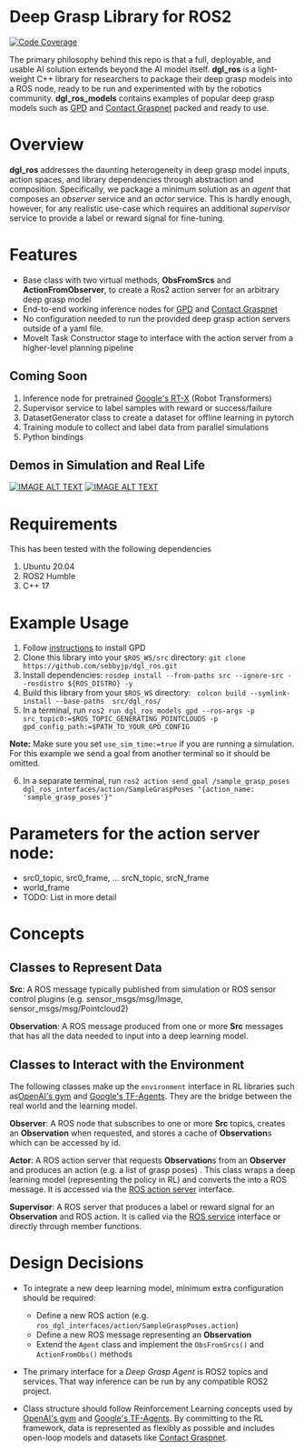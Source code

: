 # Deep Grasp Library for ROS2

[![Code Coverage](https://codecov.io/gh/ros-planning/sebbyjp/dgl_ros/branch/main/graph/badge.svg?token=9225d677-c4f2-4607-a9dd-8c22446f13bc)](https://codecov.io/gh/sebbyjp/dgl_ros)

The primary philosophy behind this repo is that a full, deployable, and
usable AI solution extends beyond the AI model itself. **dgl_ros** is a light-weight C++ library for researchers to package their
deep grasp models into a ROS node, ready to be run and experimented with by the robotics community. **dgl_ros_models** contains examples of popular deep grasp models such as [GPD](https://github.com/atenpas/gpd) and
[Contact Graspnet](https://github.com/NVlabs/contact_graspnet) packed and ready to use.

# Overview
**dgl_ros** addresses the daunting heterogeneity in deep grasp model inputs, action spaces, and library dependencies through abstraction and composition. Specifically, we package a minimum solution as an *agent* that composes an *observer* service and an *actor* service. This is hardly enough, however, for any realistic use-case which requires an additional *supervisor* service to provide a label or reward signal for fine-tuning.

# Features
- Base class with two virtual methods, **ObsFromSrcs** and **ActionFromObserver**, to create a Ros2 action server for an arbitrary deep grasp model
- End-to-end working inference nodes for [GPD](https://github.com/atenpas/gpd) and
[Contact Graspnet](https://github.com/NVlabs/contact_graspnet)
- No configuration needed to run the provided deep grasp action servers outside of a yaml file.
- MoveIt Task Constructor stage to interface with the action server from a higher-level planning pipeline


## Coming Soon
1. Inference node for pretrained [Google's RT-X](https://robotics-transformer-x.github.io/) (Robot Transformers) 
2. Supervisor service to label samples with reward or success/failure 
3. DatasetGenerator class to create a dataset for offline learning in pytorch
4. Training module to collect and label data from parallel simulations
5. Python bindings

## Demos in Simulation and Real Life
[![IMAGE ALT TEXT](http://img.youtube.com/vi/IMWCQYi5f5I/0.jpg)](http://www.youtube.com/watch?v=IMWCQYi5f5I "Stacking Blocks")
[![IMAGE ALT TEXT](http://img.youtube.com/vi/3lCs003SFpo/0.jpg)](http://www.youtube.com/watch?v=3lCs003SFpo "Making a Salad")

# Requirements
This has been tested with the following dependencies
1. Ubuntu 20.04
2. ROS2 Humble
3. C++ 17

# Example Usage
1. Follow [instructions](https://github.com/atenpas/gpd) to install GPD
2. Clone this library into your `$ROS_WS/src` directory: `git clone https://github.com/sebbyjp/dgl_ros.git`
3. Install dependencies: `rosdep install --from-paths src --ignore-src --rosdistro ${ROS_DISTRO} -y`
4. Build this library from your `$ROS_WS` directory: ` colcon build --symlink-install --base-paths  src/dgl_ros/`
5. In a terminal, run `ros2 run dgl_ros_models gpd --ros-args -p src_topic0:=$ROS_TOPIC_GENERATING_POINTCLOUDS -p gpd_config_path:=$PATH_TO_YOUR_GPD_CONFIG`

**Note:** Make sure you set `use_sim_time:=true` if you are running a simulation. For this example we send a goal from another terminal
so it should be omitted.

6. In a separate terminal, run `ros2 action send_goal /sample_grasp_poses dgl_ros_interfaces/action/SampleGraspPoses "{action_name: 'sample_grasp_poses'}"`

# Parameters for the action server node:
- src0_topic, src0_frame, ... srcN_topic, srcN_frame
- world_frame
- TODO: List in more detail


# Concepts
## Classes to Represent Data
**Src**: A ROS message typically published from simulation or ROS sensor control plugins (e.g. sensor_msgs/msg/Image, sensor_msgs/msg/Pointcloud2)

**Observation**: A ROS message produced from one or more **Src** messages that has all the data needed to input into a deep learning model.

## Classes to Interact with the Environment 
The following classes make up the `environment` interface in RL libraries such as[OpenAI's gym](https://gymnasium.farama.org/) and [Google's TF-Agents](https://github.com/tensorflow/agents). They are the bridge between the real world and the learning model.

**Observer**: A ROS node that subscribes to one or more **Src** topics, creates an **Observation** when requested, and stores a cache of **Observation**s which can be accessed by id.

**Actor**: A ROS action server that requests **Observation**s from an **Observer** and produces an action (e.g. a list of grasp poses) . This class wraps a
deep learning model (representing the policy in RL) and converts the into a ROS message. It is accessed via the [ROS action server](https://design.ros2.org/articles/actions.html) interface.

**Supervisor**: A ROS server that produces a label or reward signal for an **Observation** and ROS action. It is called
via the [ROS service](https://docs.ros.org/en/humble/Tutorials/Beginner-CLI-Tools/Understanding-ROS2-Services/Understanding-ROS2-Services.html) interface or directly through member functions. 


# Design Decisions
- To integrate a new deep learning model, minimum extra configuration should be required:
    - Define a new ROS action (e.g. `ros_dgl_interfaces/action/SampleGraspPoses.action`)
    - Define a new ROS message representing an **Observation**
    - Extend the `Agent` class and implement the `ObsFromSrcs()` and `ActionFromObs()` methods

- The primary interface for a *Deep Grasp Agent* is ROS2 topics and services. That way inference can be run by any compatible ROS2 project.

- Class structure should follow Reinforcement Learning concepts used by [OpenAI's gym](https://gymnasium.farama.org/) and [Google's TF-Agents](https://github.com/tensorflow/agents). By committing to the RL framework, data is represented
as flexibly as possible and includes open-loop models and datasets like [Contact Graspnet](https://github.com/NVlabs/contact_graspnet).



